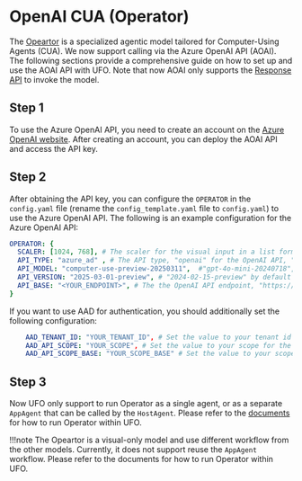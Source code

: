 # OpenAI CUA (Operator)

The [Opeartor](https://openai.com/index/computer-using-agent/) is a specialized agentic model tailored for Computer-Using Agents (CUA). We now support calling via the Azure OpenAI API (AOAI). The following sections provide a comprehensive guide on how to set up and use the AOAI API with UFO. Note that now AOAI only supports the [Response API](https://learn.microsoft.com/en-us/azure/ai-services/openai/how-to/responses?tabs=python-secure) to invoke the model.



## Step 1
To use the Azure OpenAI API, you need to create an account on the [Azure OpenAI website](https://azure.microsoft.com/en-us/products/ai-services/openai-service). After creating an account, you can deploy the AOAI API and access the API key.

## Step 2
After obtaining the API key, you can configure the `OPERATOR` in the `config.yaml` file (rename the `config_template.yaml` file to `config.yaml`) to use the Azure OpenAI API. The following is an example configuration for the Azure OpenAI API:

```yaml
OPERATOR: {
  SCALER: [1024, 768], # The scaler for the visual input in a list format, [width, height]
  API_TYPE: "azure_ad" , # The API type, "openai" for the OpenAI API, "aoai" for the AOAI API, 'azure_ad' for the ad authority of the AOAI API.  
  API_MODEL: "computer-use-preview-20250311",  #"gpt-4o-mini-20240718", #"gpt-4o-20240513",  # The only OpenAI model by now that accepts visual input
  API_VERSION: "2025-03-01-preview", # "2024-02-15-preview" by default
  API_BASE: "<YOUR_ENDPOINT>", # The the OpenAI API endpoint, "https://api.openai.com/v1/chat/completions" for the OpenAI API. As for the AAD, it should be your endpoints.
}
```

If you want to use AAD for authentication, you should additionally set the following configuration:

```yaml
    AAD_TENANT_ID: "YOUR_TENANT_ID", # Set the value to your tenant id for the llm model
    AAD_API_SCOPE: "YOUR_SCOPE", # Set the value to your scope for the llm model
    AAD_API_SCOPE_BASE: "YOUR_SCOPE_BASE" # Set the value to your scope base for the llm model, whose format is API://YOUR_SCOPE_BASE, and the only need is the YOUR_SCOPE_BASE
```

## Step 3

Now UFO only support to run Operator as a single agent, or as a separate `AppAgent` that can be called by the `HostAgent`. Please refer to the [documents](../advanced_usage/operator_as_app_agent.md) for how to run Operator within UFO. 

!!!note
    The Opeartor is a visual-only model and use different workflow from the other models. Currently, it does not support reuse the `AppAgent` workflow. Please refer to the documents for how to run Operator within UFO.

